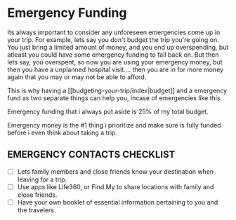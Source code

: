 # Emergency Funding

Its always important to consider any unforeseen emergencies come up in your trip. 
For example, lets say you don't budget the trip you're going on. You just bring a limited amount of money, and you end up overspending, but atleast you could have some emergency funding to fall back on. But then lets say, you overspent, so now you are using your emergency money, but then you have a unplanned hospital visit.... then you are in for more money again that you may or may not be able to afford. 

This is why having a [[budgeting-your-trip/index|budget]] and a emergency fund as two separate things can help you, incase of emergencies like this. 

Emergency funding that i always put aside is 25% of my total budget. 

Emergency money is the #1 thing i prioritize and make sure is fully funded before i even think about taking a trip.

## EMERGENCY CONTACTS CHECKLIST

- [ ] Lets family members and close friends know your destination when leaving for a trip.
- [ ] Use apps like Life360, or Find My to share locations with family and close friends.
- [ ] Have your own booklet of essential information pertaining to you and the travelers.